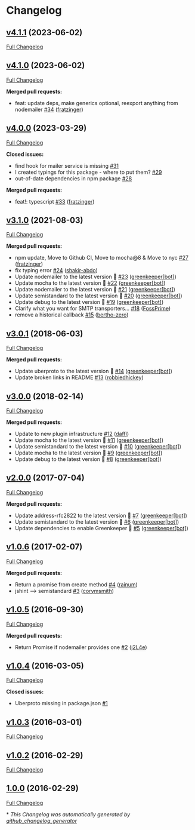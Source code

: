 # Changelog

## [v4.1.1](https://github.com/feathersjs-ecosystem/feathers-mailer/tree/v4.1.1) (2023-06-02)

[Full Changelog](https://github.com/feathersjs-ecosystem/feathers-mailer/compare/v4.1.0...v4.1.1)

## [v4.1.0](https://github.com/feathersjs-ecosystem/feathers-mailer/tree/v4.1.0) (2023-06-02)

[Full Changelog](https://github.com/feathersjs-ecosystem/feathers-mailer/compare/v4.0.0...v4.1.0)

**Merged pull requests:**

- feat: update deps, make generics optional, reexport anything from nodemailer [\#34](https://github.com/feathersjs-ecosystem/feathers-mailer/pull/34) ([fratzinger](https://github.com/fratzinger))

## [v4.0.0](https://github.com/feathersjs-ecosystem/feathers-mailer/tree/v4.0.0) (2023-03-29)

[Full Changelog](https://github.com/feathersjs-ecosystem/feathers-mailer/compare/v3.1.0...v4.0.0)

**Closed issues:**

- find hook for mailer service is missing [\#31](https://github.com/feathersjs-ecosystem/feathers-mailer/issues/31)
- I created typings for this package - where to put them? [\#29](https://github.com/feathersjs-ecosystem/feathers-mailer/issues/29)
- out-of-date dependencies in npm package [\#28](https://github.com/feathersjs-ecosystem/feathers-mailer/issues/28)

**Merged pull requests:**

- feat!: typescript [\#33](https://github.com/feathersjs-ecosystem/feathers-mailer/pull/33) ([fratzinger](https://github.com/fratzinger))

## [v3.1.0](https://github.com/feathersjs-ecosystem/feathers-mailer/tree/v3.1.0) (2021-08-03)

[Full Changelog](https://github.com/feathersjs-ecosystem/feathers-mailer/compare/v3.0.1...v3.1.0)

**Merged pull requests:**

- npm update, Move to Github CI, Move to mocha@8 & Move to nyc [\#27](https://github.com/feathersjs-ecosystem/feathers-mailer/pull/27) ([fratzinger](https://github.com/fratzinger))
- fix typing error [\#24](https://github.com/feathersjs-ecosystem/feathers-mailer/pull/24) ([shakir-abdo](https://github.com/shakir-abdo))
- Update nodemailer to the latest version 🚀 [\#23](https://github.com/feathersjs-ecosystem/feathers-mailer/pull/23) ([greenkeeper[bot]](https://github.com/apps/greenkeeper))
- Update mocha to the latest version 🚀 [\#22](https://github.com/feathersjs-ecosystem/feathers-mailer/pull/22) ([greenkeeper[bot]](https://github.com/apps/greenkeeper))
- Update nodemailer to the latest version 🚀 [\#21](https://github.com/feathersjs-ecosystem/feathers-mailer/pull/21) ([greenkeeper[bot]](https://github.com/apps/greenkeeper))
- Update semistandard to the latest version 🚀 [\#20](https://github.com/feathersjs-ecosystem/feathers-mailer/pull/20) ([greenkeeper[bot]](https://github.com/apps/greenkeeper))
- Update debug to the latest version 🚀 [\#19](https://github.com/feathersjs-ecosystem/feathers-mailer/pull/19) ([greenkeeper[bot]](https://github.com/apps/greenkeeper))
- Clarify what you want for SMTP transporters... [\#18](https://github.com/feathersjs-ecosystem/feathers-mailer/pull/18) ([FossPrime](https://github.com/FossPrime))
- remove a historical callback [\#15](https://github.com/feathersjs-ecosystem/feathers-mailer/pull/15) ([bertho-zero](https://github.com/bertho-zero))

## [v3.0.1](https://github.com/feathersjs-ecosystem/feathers-mailer/tree/v3.0.1) (2018-06-03)

[Full Changelog](https://github.com/feathersjs-ecosystem/feathers-mailer/compare/v3.0.0...v3.0.1)

**Merged pull requests:**

- Update uberproto to the latest version 🚀 [\#14](https://github.com/feathersjs-ecosystem/feathers-mailer/pull/14) ([greenkeeper[bot]](https://github.com/apps/greenkeeper))
- Update broken links in README [\#13](https://github.com/feathersjs-ecosystem/feathers-mailer/pull/13) ([robbiedhickey](https://github.com/robbiedhickey))

## [v3.0.0](https://github.com/feathersjs-ecosystem/feathers-mailer/tree/v3.0.0) (2018-02-14)

[Full Changelog](https://github.com/feathersjs-ecosystem/feathers-mailer/compare/v2.0.0...v3.0.0)

**Merged pull requests:**

- Update to new plugin infrastructure [\#12](https://github.com/feathersjs-ecosystem/feathers-mailer/pull/12) ([daffl](https://github.com/daffl))
- Update mocha to the latest version 🚀 [\#11](https://github.com/feathersjs-ecosystem/feathers-mailer/pull/11) ([greenkeeper[bot]](https://github.com/apps/greenkeeper))
- Update semistandard to the latest version 🚀 [\#10](https://github.com/feathersjs-ecosystem/feathers-mailer/pull/10) ([greenkeeper[bot]](https://github.com/apps/greenkeeper))
- Update mocha to the latest version 🚀 [\#9](https://github.com/feathersjs-ecosystem/feathers-mailer/pull/9) ([greenkeeper[bot]](https://github.com/apps/greenkeeper))
- Update debug to the latest version 🚀 [\#8](https://github.com/feathersjs-ecosystem/feathers-mailer/pull/8) ([greenkeeper[bot]](https://github.com/apps/greenkeeper))

## [v2.0.0](https://github.com/feathersjs-ecosystem/feathers-mailer/tree/v2.0.0) (2017-07-04)

[Full Changelog](https://github.com/feathersjs-ecosystem/feathers-mailer/compare/v1.0.6...v2.0.0)

**Merged pull requests:**

- Update address-rfc2822 to the latest version 🚀 [\#7](https://github.com/feathersjs-ecosystem/feathers-mailer/pull/7) ([greenkeeper[bot]](https://github.com/apps/greenkeeper))
- Update semistandard to the latest version 🚀 [\#6](https://github.com/feathersjs-ecosystem/feathers-mailer/pull/6) ([greenkeeper[bot]](https://github.com/apps/greenkeeper))
- Update dependencies to enable Greenkeeper 🌴 [\#5](https://github.com/feathersjs-ecosystem/feathers-mailer/pull/5) ([greenkeeper[bot]](https://github.com/apps/greenkeeper))

## [v1.0.6](https://github.com/feathersjs-ecosystem/feathers-mailer/tree/v1.0.6) (2017-02-07)

[Full Changelog](https://github.com/feathersjs-ecosystem/feathers-mailer/compare/v1.0.5...v1.0.6)

**Merged pull requests:**

- Return a promise from create method [\#4](https://github.com/feathersjs-ecosystem/feathers-mailer/pull/4) ([rainum](https://github.com/rainum))
- jshint —\> semistandard [\#3](https://github.com/feathersjs-ecosystem/feathers-mailer/pull/3) ([corymsmith](https://github.com/corymsmith))

## [v1.0.5](https://github.com/feathersjs-ecosystem/feathers-mailer/tree/v1.0.5) (2016-09-30)

[Full Changelog](https://github.com/feathersjs-ecosystem/feathers-mailer/compare/v1.0.4...v1.0.5)

**Merged pull requests:**

- Return Promise if nodemailer provides one [\#2](https://github.com/feathersjs-ecosystem/feathers-mailer/pull/2) ([j2L4e](https://github.com/j2L4e))

## [v1.0.4](https://github.com/feathersjs-ecosystem/feathers-mailer/tree/v1.0.4) (2016-03-05)

[Full Changelog](https://github.com/feathersjs-ecosystem/feathers-mailer/compare/v1.0.3...v1.0.4)

**Closed issues:**

- Uberproto missing in package.json [\#1](https://github.com/feathersjs-ecosystem/feathers-mailer/issues/1)

## [v1.0.3](https://github.com/feathersjs-ecosystem/feathers-mailer/tree/v1.0.3) (2016-03-01)

[Full Changelog](https://github.com/feathersjs-ecosystem/feathers-mailer/compare/v1.0.2...v1.0.3)

## [v1.0.2](https://github.com/feathersjs-ecosystem/feathers-mailer/tree/v1.0.2) (2016-02-29)

[Full Changelog](https://github.com/feathersjs-ecosystem/feathers-mailer/compare/1.0.0...v1.0.2)

## [1.0.0](https://github.com/feathersjs-ecosystem/feathers-mailer/tree/1.0.0) (2016-02-29)

[Full Changelog](https://github.com/feathersjs-ecosystem/feathers-mailer/compare/ea67e3769ae41258194552d27607311e5a45e81d...1.0.0)



\* *This Changelog was automatically generated by [github_changelog_generator](https://github.com/github-changelog-generator/github-changelog-generator)*
